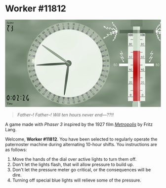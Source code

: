 # Worker \#11812

![Screenshot](https://github.com/mstop4/clock-machine/blob/master/docs/screen2.png)

> *Father–! Father–! Will ten hours never end––??!!*

A game made with *Phaser 3* inspired by the 1927 film *[Metropolis](https://en.wikipedia.org/wiki/Metropolis_(1927_film))* by Fritz Lang.

Welcome, **Worker #11812**. You have been selected to regularly operate the paternoster machine during alternating 10-hour shifts. You instructions are as follows:

1. Move the hands of the dial over active lights to turn them off.
2. Don't let the lights flash, that will allow pressure to build up.
3. Don't let the pressure meter go critical, or the consequences will be dire.
4. Turning off special blue lights will relieve some of the pressure.

